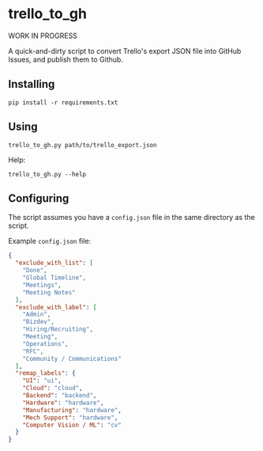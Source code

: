 # trello_to_gh

WORK IN PROGRESS

A quick-and-dirty script to convert Trello's export JSON file into GitHub Issues, and publish them to Github.

## Installing

    pip install -r requirements.txt

## Using

    trello_to_gh.py path/to/trello_export.json

Help:

    trello_to_gh.py --help

## Configuring

The script assumes you have a `config.json` file in the same directory as the
script.

Example `config.json` file:

```json
{
  "exclude_with_list": [
    "Done",
    "Global Timeline",
    "Meetings",
    "Meeting Notes"
  ],
  "exclude_with_label": [
    "Admin",
    "Bizdev",
    "Hiring/Recruiting",
    "Meeting",
    "Operations",
    "RFC",
    "Community / Communications"
  ],
  "remap_labels": {
    "UI": "ui",
    "Cloud": "cloud",
    "Backend": "backend",
    "Hardware": "hardware",
    "Manufacturing": "hardware",
    "Mech Support": "hardware",
    "Computer Vision / ML": "cv"
  }
}
```